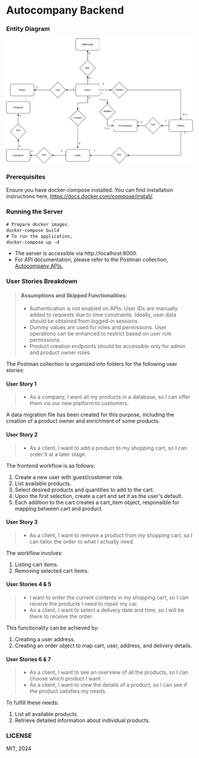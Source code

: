# Autocompany Backend
### Entity Diagram

![](docs/erd.svg)

### Prerequisites
Ensure you have docker-compose installed. You can find installation instructions here, https://docs.docker.com/compose/install/.

### Running the Server
```shell
# Prepare docker images.
docker-compose build
# To run the application,
docker-compose up -d
```

- The server is accessible via http://localhost:8000.
- For API documentation, please refer to the Postman collection, [Autocompany APIs.](docs/Autocompany%20APIs.postman_collection.json)

### User Stories Breakdown
> #### Assumptions and Skipped Functionalities:
> - Authentication is not enabled on APIs. User IDs are manually added to requests due to time constraints. Ideally, user data should be obtained from logged-in sessions.
> - Dummy values are used for roles and permissions. User operations can be enhanced to restrict based on user role permissions.
> - Product creation endpoints should be accessible only for admin and product owner roles.

The Postman collection is organized into folders for the following user stories:

#### User Story 1
> - As a company, I want all my products in a database, so I can offer them via our new platform to customers.

A data migration file has been created for this purpose, including the creation of a product owner and enrichment of some products.

#### User Story 2
> - As a client, I want to add a product to my shopping cart, so I can order it at a later stage.

The frontend workflow is as follows:

1. Create a new user with guest/customer role.
2. List available products.
3. Select desired products and quantities to add to the cart.
4. Upon the first selection, create a cart and set it as the user's default.
5. Each addition to the cart creates a cart_item object, responsible for mapping between cart and product.

#### User Story 3
> - As a client, I want to remove a product from my shopping cart, so I can tailor the order to what I actually need.

The workflow involves:

1. Listing cart items.
2. Removing selected cart items.

#### User Stories 4 & 5
> - I want to order the current contents in my shopping cart, so I can receive the products I need to repair my car.
> - As a client, I want to select a delivery date and time, so I will be there to receive the order.

This functionality can be achieved by:

1. Creating a user address.
2. Creating an order object to map cart, user, address, and delivery details.

#### User Stories 6 & 7
> - As a client, I want to see an overview of all the products, so I can choose which product I want.
> - As a client, I want to view the details of a product, so I can see if the product satisfies my needs.

To fulfill these needs:

1. List all available products.
2. Retrieve detailed information about individual products.

### LICENSE
MIT, 2024
